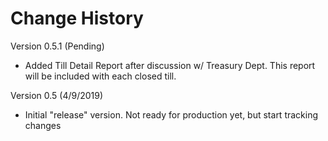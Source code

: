 # Change History

Version 0.5.1 (Pending)
- Added Till Detail Report after discussion w/ Treasury Dept. This report will be included with each
  closed till.

Version 0.5 (4/9/2019)
- Initial "release" version. Not ready for production yet, but start tracking changes